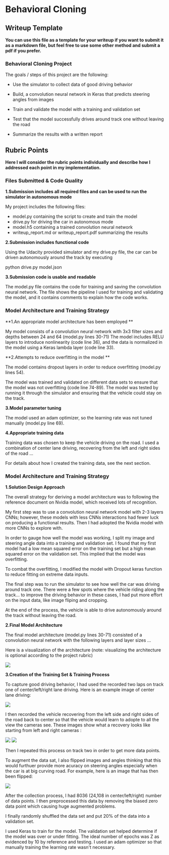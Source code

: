 
# Behavioral Cloning

## Writeup Template

**You can use this file as a template for your writeup if you want to submit it as a markdown file, but feel free to use some other method and submit a pdf if you prefer.**



### Behavioral Cloning Project

The goals / steps of this project are the following:

* Use the simulator to collect data of good driving behavior

* Build, a convolution neural network in Keras that predicts steering angles from images

* Train and validate the model with a training and validation set

* Test that the model successfully drives around track one without leaving the road

* Summarize the results with a written report

## Rubric Points

**Here I will consider the rubric points individually and describe how I addressed each point in my implementation.**

### Files Submitted & Code Quality

**1.Submission includes all required files and can be used to run the simulator in autonomous mode**

My project includes the following files:

* model.py containing the script to create and train the model
* drive.py for driving the car in autonomous mode
* model.h5 containing a trained convolution neural network
* writeup_report.md or writeup_report.pdf summarizing the results

**2.Submission includes functional code**

Using the Udacity provided simulator and my drive.py file, the car can be driven autonomously around the track by executing

python drive.py model.json

**3.Submission code is usable and readable**

The model.py file contains the code for training and saving the convolution neural network. The file shows the pipeline I used for training and validating the model, and it contains comments to explain how the code works.

### Model Architecture and Training Strategy

**1.An appropriate model architecture has been employed  **

My model consists of a convolution neural network with 3x3 filter sizes and depths between 24 and 64 (model.py lines 30-71)
The model includes RELU layers to introduce nonlinearity (code line 36), and the data is normalized in the model using a Keras lambda layer (code line 33).

**2.Attempts to reduce overfitting in the model **

The model contains dropout layers in order to reduce overfitting (model.py lines 54).

The model was trained and validated on different data sets to ensure that the model was not overfitting (code line 74-89). The model was tested by running it through the simulator and ensuring that the vehicle could stay on the track.

**3.Model parameter tuning**

The model used an adam optimizer, so the learning rate was not tuned manually (model.py line 69).

**4.Appropriate training data**

Training data was chosen to keep the vehicle driving on the road. I used a combination of center lane driving, recovering from the left and right sides of the road ...

For details about how I created the training data, see the next section.

### Model Architecture and Training Strategy

**1.Solution Design Approach**

The overall strategy for deriving a model architecture was to following the reference document on Nvidia model, which received lots of recognition.

My first step was to use a convolution neural network model with 2-3 layers CNNs; however, these models with less CNNs interactions had fewer luck on producing a functional results. Then I had adopted the Nvidia model with more CNNs to explore with.

In order to gauge how well the model was working, I split my image and steering angle data into a training and validation set. I found that my first model had a low mean squared error on the training set but a high mean squared error on the validation set. This implied that the model was overfitting.

To combat the overfitting, I modified the model with Dropout keras function to reduce fitting on extreme data inputs.

The final step was to run the simulator to see how well the car was driving around track one. There were a few spots where the vehicle riding along the track... to improve the driving behavior in these cases, I had put more effort on the input data, like image fliping and cropping.

At the end of the process, the vehicle is able to drive autonomously around the track without leaving the road.

**2.Final Model Architecture**

The final model architecture (model.py lines 30-71) consisted of a convolution neural network with the following layers and layer sizes ...

Here is a visualization of the architecture (note: visualizing the architecture is optional according to the project rubric)

![](./writeup_report_images/1.PNG)

**3.Creation of the Training Set & Training Process**

To capture good driving behavior, I had used the recorded two laps on track one of center/left/right lane driving. Here is an example image of center lane driving:

![](./writeup_report_images/2.jpg)

I then recorded the vehicle recovering from the left side and right sides of the road back to center so that the vehicle would learn to adopte to all the view the cameras see. These images show what a recovery looks like starting from left and right cameras :

![](./writeup_report_images/3.jpg)
![](./writeup_report_images/4.jpg)

Then I repeated this process on track two in order to get more data points.

To augment the data sat, I also flipped images and angles thinking that this would furthuer provide more acuracy on steering angles especially when the car is at big curving road. For example, here is an image that has then been flipped:

![](./writeup_report_images/5.PNG)

After the collection process, I had 8036 (24,108 in center/left/right) number of data points. I then preprocessed this data by removing the biased zero data point which causing huge augmented problems.

I finally randomly shuffled the data set and put 20% of the data into a validation set.

I used Keras to train for the model. The validation set helped determine if the model was over or under fitting. The ideal number of epochs was Z as evidenced by 10 by reference and testing. I used an adam optimizer so that manually training the learning rate wasn't necessary.
